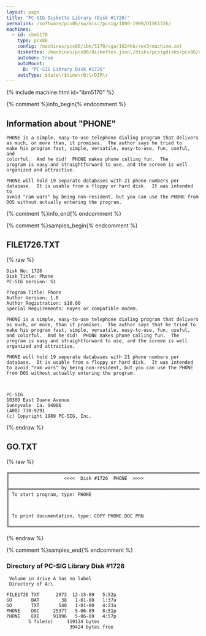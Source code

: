 ```yaml
---
layout: page
title: "PC-SIG Diskette Library (Disk #1726)"
permalink: /software/pcx86/sw/misc/pcsig/1000-1999/DISK1726/
machines:
  - id: ibm5170
    type: pcx86
    config: /machines/pcx86/ibm/5170/cga/1024kb/rev3/machine.xml
    diskettes: /machines/pcx86/diskettes.json,/disks/pcsigdisks/pcx86/diskettes.json
    autoGen: true
    autoMount:
      B: "PC-SIG Library Disk #1726"
    autoType: $date\r$time\rB:\rDIR\r
---
```


{% include machine.html id="ibm5170" %}

{% comment %}info_begin{% endcomment %}

## Information about "PHONE"

    PHONE is a simple, easy-to-use telephone dialing program that delivers
    as much, or more than, it promises.  The author says he tried to
    make his program fast, simple, versatile, easy-to-use, fun, useful, and
    colorful.  And he did!  PHONE makes phone calling fun.  The
    program is easy and straightforward to use, and the screen is well
    organized and attractive.
    
    PHONE will hold 19 separate databases with 21 phone numbers per
    database.  It is usable from a floppy or hard disk.  It was intended to
    avoid "ram wars" by being non-resident, but you can use the PHONE from
    DOS without actually entering the program.
{% comment %}info_end{% endcomment %}

{% comment %}samples_begin{% endcomment %}

## FILE1726.TXT

{% raw %}
```
Disk No: 1726                                                           
Disk Title: Phone                                                       
PC-SIG Version: S1                                                      
                                                                        
Program Title: Phone                                                    
Author Version: 1.0                                                     
Author Registration: $10.00                                             
Special Requirements: Hayes or compatible modem.                        
                                                                        
PHONE is a simple, easy-to-use telephone dialing program that delivers  
as much, or more, than it promises.  The author says that he tried to   
make his program fast, simple, versatile, easy-to-use, fun, useful,     
and colorful.  And he did!  PHONE makes phone calling fun.  The         
program is easy and straightforward to use, and the screen is well      
organized and attractive.                                               
                                                                        
PHONE will hold 19 seperate databases with 21 phone numbers per         
database.  It is usable from a floppy or hard disk.  It was intended    
to avoid "ram wars" by being non-resident, but you can use the PHONE    
from DOS without actually entering the program.                         
                                                                        
                                                                        
                                                                        
PC-SIG                                                                  
1030D East Duane Avenue                                                 
Sunnyvale  Ca. 94086                                                    
(408) 730-9291                                                          
(c) Copyright 1989 PC-SIG, Inc.                                         
```
{% endraw %}

## GO.TXT

{% raw %}
```
╔═════════════════════════════════════════════════════════════════════════╗
║                    <<<<  Disk #1726  PHONE  >>>>                        ║
╠═════════════════════════════════════════════════════════════════════════╣
║ To start program, type: PHONE                                           ║
║                                                                         ║
║ To print documentation, type: COPY PHONE.DOC PRN                        ║
╚═════════════════════════════════════════════════════════════════════════╝
```
{% endraw %}

{% comment %}samples_end{% endcomment %}

### Directory of PC-SIG Library Disk #1726

     Volume in drive A has no label
     Directory of A:\

    FILE1726 TXT      2073  12-15-89   5:52p
    GO       BAT        38   1-01-80   1:37a
    GO       TXT       540   1-01-80   4:23a
    PHONE    DOC     25377   5-06-89   8:51p
    PHONE    EXE     91096   5-06-89   4:57p
            5 file(s)     119124 bytes
                           39424 bytes free

